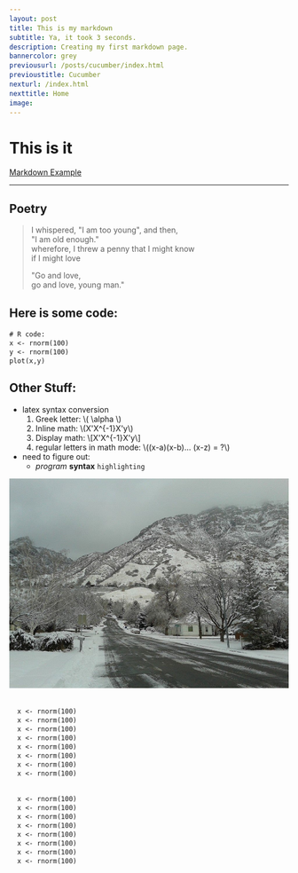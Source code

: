 ```yaml
---
layout: post
title: This is my markdown
subtitle: Ya, it took 3 seconds.
description: Creating my first markdown page.
bannercolor: grey
previousurl: /posts/cucumber/index.html
previoustitle: Cucumber
nexturl: /index.html
nexttitle: Home
image:
---
```



# This is it
[Markdown Example](http://www.unexpected-vortices.com/sw/rippledoc/quick-markdown-example.html)

***


## Poetry

> I whispered, "I am too young", and then,  
> "I am old enough."  
> wherefore, I threw a penny that I might know  
> if I might love  
> 
> "Go and love,  
> go and love, young man."


## Here is some code: 

    # R code:
    x <- rnorm(100)
    y <- rnorm(100)
    plot(x,y)


## Other Stuff:

  - latex syntax conversion
      1. Greek letter: \\( \alpha \\)
      2. Inline math: \\(X'X^{-1}X'y\\)
      3. Display math: \\[X'X^{-1}X'y\\]
      4. regular letters in math mode: \\((x-a)(x-b)... (x-z) = ?\\)
  - need to figure out:
    - *program* **syntax** `highlighting`


![example image](/img/briar.jpg)

<pre><code class="R">
  x <- rnorm(100)
  x <- rnorm(100)
  x <- rnorm(100)
  x <- rnorm(100)
  x <- rnorm(100)
  x <- rnorm(100)
  x <- rnorm(100)
  x <- rnorm(100)
</code></pre>

<pre><code style="agate">
  x <- rnorm(100)
  x <- rnorm(100)
  x <- rnorm(100)
  x <- rnorm(100)
  x <- rnorm(100)
  x <- rnorm(100)
  x <- rnorm(100)
  x <- rnorm(100)
</code></pre>
